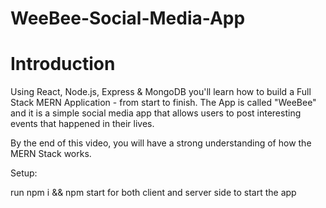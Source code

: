 # WeeBee-Social-Media-App

# Introduction

Using React, Node.js, Express & MongoDB you'll learn how to build a Full Stack MERN Application - from start to finish. The App is called "WeeBee" and it is a simple social media app that allows users to post interesting events that happened in their lives.

By the end of this video, you will have a strong understanding of how the MERN Stack works.

Setup:

run npm i && npm start for both client and server side to start the app

